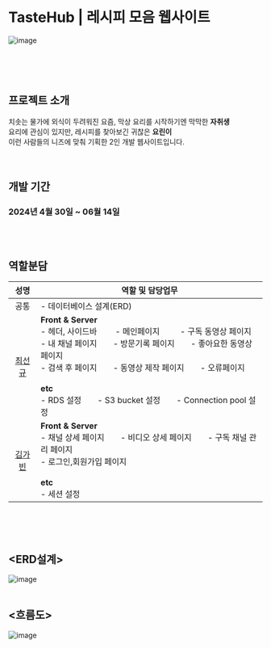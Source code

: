 # TasteHub | 레시피 모음 웹사이트
![image](https://github.com/TasteHub/JSP/assets/115544538/45691a27-0baf-43f1-8d51-f295e9427426)

<br><br><br>


## 프로젝트 소개

치솟는 물가에 외식이 두려워진 요즘, 막상 요리를 시작하기엔 막막한 **자취생** <br>
요리에 관심이 있지만, 레시피를 찾아보긴 귀찮은 **요린이** <br>
이런 사람들의 니즈에 맞춰 기획한 2인 개발 웹사이트입니다. <br>
<br><br>


## 개발 기간

### 2024년 4월 30일 ~ 06월 14일
<br><br>


## 역할분담

| 성명 | 역할 및 담당업무 |
|:------:|----------------|
| 공통 |- 데이터베이스 설계(ERD)|
| <a href="https://github.com/ohige01"> 최선규 </a> | **Front & Server**<br>- 헤더, 사이드바&emsp;&emsp; - 메인페이지 &emsp;&emsp; - 구독 동영상 페이지<br>- 내 채널 페이지&emsp;&emsp;- 방문기록 페이지&emsp;&emsp;- 좋아요한 동영상 페이지<br>- 검색 후 페이지&emsp;&emsp;- 동영상 제작 페이지&emsp;&emsp;- 오류페이지<br><br>**etc**<br>- RDS 설정&emsp;&emsp;- S3 bucket 설정&emsp;&emsp;- Connection pool 설정|
| <a href="https://github.com/kimgabin321"> 김가빈 </a> |**Front & Server**<br>- 채널 상세 페이지&emsp;&emsp;- 비디오 상세 페이지&emsp;&emsp;- 구독 채널 관리 페이지<br>- 로그인,회원가입 페이지<br><br>**etc**<br>- 세션 설정|

<br><br><br>

## <ERD설계>
![image](https://github.com/TasteHub/JSP/assets/115544538/13bc32df-c281-4f5c-9950-f8b8299a0eb0)
<br><br>

## <흐름도>
![image](https://github.com/TasteHub/JSP/assets/115544538/1d92cac5-02ce-4d29-9e8e-268d32975909)
<br><br>
